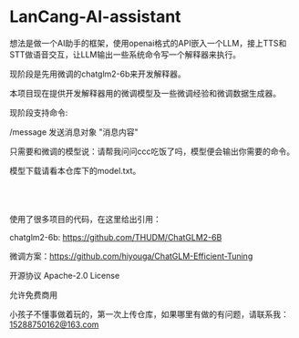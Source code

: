 # LanCang-AI-assistant

想法是做一个AI助手的框架，使用openai格式的API嵌入一个LLM，接上TTS和STT做语音交互，让LLM输出一些系统命令写一个解释器来执行。

现阶段是先用微调的chatglm2-6b来开发解释器。

本项目现在提供开发解释器用的微调模型及一些微调经验和微调数据生成器。

现阶段支持命令:

/message 发送消息对象 "消息内容"

只需要和微调的模型说：请帮我问问ccc吃饭了吗，模型便会输出你需要的命令。

模型下载请看本仓库下的model.txt。<br /><br /><br /><br />

使用了很多项目的代码，在这里给出引用：

chatglm2-6b: https://github.com/THUDM/ChatGLM2-6B

微调方案：https://github.com/hiyouga/ChatGLM-Efficient-Tuning

开源协议 Apache-2.0 License

允许免费商用

小孩子不懂事做着玩的，第一次上传仓库，如果哪里有做的有问题，请联系我：15288750162@163.com
